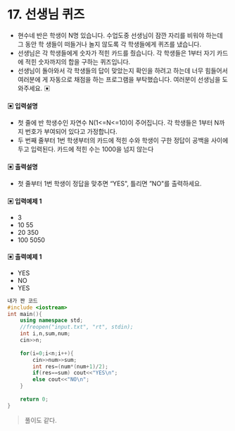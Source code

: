 # 17. 선생님 퀴즈
* 현수네 반은 학생이 N명 있습니다. 수업도중 선생님이 잠깐 자리를 비워야 하는데 그 동안 학
생들이 떠들거나 놀지 않도록 각 학생들에게 퀴즈를 냈습니다.
* 선생님은 각 학생들에게 숫자가 적힌 카드를 줬습니다. 각 학생들은 1부터 자기 카드에 적힌
숫자까지의 합을 구하는 퀴즈입니다.
* 선생님이 돌아와서 각 학생들의 답이 맞았는지 확인을 하려고 하는데 너무 힘들어서 여러분에
게 자동으로 채점을 하는 프로그램을 부탁했습니다. 여러분이 선생님을 도와주세요.
▣
#### ▣ 입력설명
* 첫 줄에 반 학생수인 자연수 N(1<=N<=10)이 주어집니다.
각 학생들은 1부터 N까지 번호가 부여되어 있다고 가정합니다.
* 두 번째 줄부터 1번 학생부터의 카드에 적힌 수와 학생이 구한 정답이 공백을 사이에 두고
입력된다. 카드에 적힌 수는 1000을 넘지 않는다
#### ▣ 출력설명
* 첫 줄부터 1번 학생이 정답을 맞추면 “YES", 틀리면 ”NO"를 출력하세요.
#### ▣ 입력예제 1
* 3
* 10 55
* 20 350
* 100 5050
#### ▣ 출력예제 1
* YES
* NO
* YES



```c++
내가 짠 코드
#include <iostream>
int main(){
	using namespace std;
	//freopen("input.txt", "rt", stdin);
	int i,n,sum,num;
	cin>>n;
	
	for(i=0;i<n;i++){
		cin>>num>>sum;
		int res=(num*(num+1)/2);
		if(res==sum) cout<<"YES\n"; 
		else cout<<"NO\n";
	} 
	
	return 0;	
}

```

>풀이도 같다.